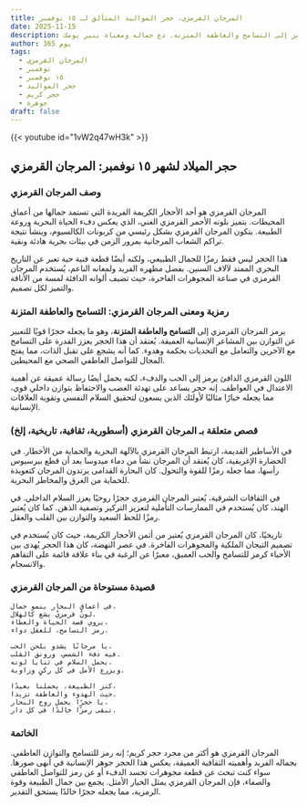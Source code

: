 ```yaml
---
title: المرجان القرمزي، حجر المواليد المتألق لـ ١٥ نوفمبر
date: 2025-11-15
description: اشعر بأهمية المرجان القرمزي، حجر المواليد لـ ١٥ نوفمبر الذي يرمز إلى التسامح والعاطفة المتزنة. دع جماله ومعناه ينير يومك.
author: 365 يوم
tags:
  - المرجان القرمزي
  - نوفمبر
  - ١٥ نوفمبر
  - حجر المواليد
  - حجر كريم
  - جوهرة
draft: false
---
```


{{< youtube id="1vW2q47wH3k" >}}

## حجر الميلاد لشهر ١٥ نوفمبر: المرجان القرمزي

### وصف المرجان القرمزي

المرجان القرمزي هو أحد الأحجار الكريمة الفريدة التي تستمد جمالها من أعماق المحيطات. يتميز بلونه الأحمر القرمزي الغني، الذي يعكس دفء الحياة البحرية وروعة الطبيعة. يتكون المرجان القرمزي بشكل رئيسي من كربونات الكالسيوم، وينشأ نتيجة تراكم الشعاب المرجانية بمرور الزمن في بيئات بحرية هادئة ونقية.

هذا الحجر ليس فقط رمزًا للجمال الطبيعي، ولكنه أيضًا قطعة فنية حية تعبر عن التاريخ البحري الممتد لآلاف السنين. بفضل مظهره الفريد ولمعانه الناعم، يُستخدم المرجان القرمزي في صناعة المجوهرات الفاخرة، حيث تضيف ألوانه الدافئة لمسة من الأناقة والتميز لكل تصميم.

### رمزية ومعنى المرجان القرمزي: التسامح والعاطفة المتزنة

يرمز المرجان القرمزي إلى **التسامح والعاطفة المتزنة**، وهو ما يجعله حجرًا قويًا للتعبير عن التوازن بين المشاعر الإنسانية العميقة. يُعتقد أن هذا الحجر يعزز القدرة على التسامح مع الآخرين والتعامل مع التحديات بحكمة وهدوء. كما أنه يشجع على تقبل الذات، مما يفتح المجال للتواصل العاطفي الصحي مع المحيطين.

اللون القرمزي الدافئ يرمز إلى الحب والدفء، لكنه يحمل أيضًا رسالة عميقة عن أهمية الاعتدال في العواطف. إنه حجر يساعد على تهدئة الغضب والاحتفاظ بتوازن داخلي قوي، مما يجعله خيارًا مثاليًا لأولئك الذين يسعون لتحقيق السلام النفسي وتقوية العلاقات الإنسانية.

### قصص متعلقة بـ المرجان القرمزي (أسطورية، ثقافية، تاريخية، إلخ)

في الأساطير القديمة، ارتبط المرجان القرمزي بالآلهة البحرية والحماية من الأخطار. في الحضارة الإغريقية، كان يُعتقد أن المرجان نشأ من دماء ميدوسا بعد أن قطع بيرسيوس رأسها، مما جعله رمزًا للقوة والتحول. كان البحارة القدامى يرتدون المرجان كتعويذة للحماية من الغرق والمخاطر البحرية.

في الثقافات الشرقية، يُعتبر المرجان القرمزي حجرًا روحيًا يعزز السلام الداخلي. في الهند، كان يُستخدم في الممارسات التأملية لتعزيز التركيز وتصفية الذهن. كما كان يُعتبر رمزًا للحظ السعيد والتوازن بين القلب والعقل.

تاريخيًا، كان المرجان القرمزي يُعتبر من أثمن الأحجار الكريمة، حيث كان يُستخدم في تصميم التيجان الملكية والمجوهرات الفاخرة. في عصر النهضة، كان هذا الحجر يُهدى بين الأحباء كرمز للتسامح والحب العميق، معبرًا عن الرغبة في بناء علاقة قائمة على التفاهم والانسجام.

### قصيدة مستوحاة من المرجان القرمزي

```
في أعماق البحار ينمو جمال،  
لونٌ قرمزيٌ يشع كالهلال.  
يروي قصة الحياة والعطاء،  
رمز التسامح، للعقل دواء.  

يا مرجانًا يشدو بلحن الحب،  
فيه دفء الشمس، ورونق القلب.  
يحمل السلام في ثنايا لونه،  
ويزرع الأمل في كل ركنٍ وزاوية.  

كنز الطبيعة، يحملنا بعيدًا،  
حيث الهدوء والعاطفة تزيدا.  
يا حجرًا يحمل روح البحار،  
تبقى رمزًا خالدًا في كل دار.  
```

### الخاتمة

المرجان القرمزي هو أكثر من مجرد حجر كريم؛ إنه رمز للتسامح والتوازن العاطفي. بجماله الفريد وأهميته الثقافية العميقة، يعكس هذا الحجر جوهر الإنسانية في أبهى صورها. سواء كنت تبحث عن قطعة مجوهرات تجسد الدفء أو عن رمز للتواصل العاطفي والصفاء، فإن المرجان القرمزي يمثل الخيار الأمثل. يجمع بين جمال الطبيعة وقوة الرمزية، مما يجعله حجرًا خالدًا يستحق التقدير.